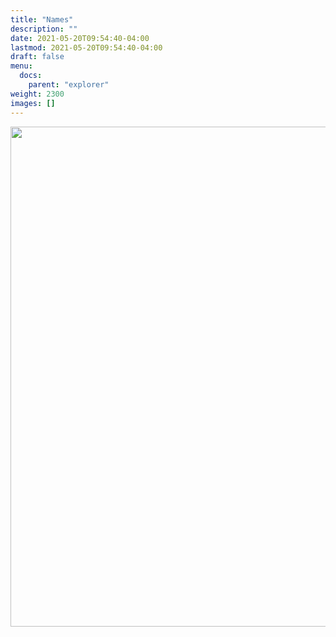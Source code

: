 ```yaml
---
title: "Names"
description: ""
date: 2021-05-20T09:54:40-04:00
lastmod: 2021-05-20T09:54:40-04:00
draft: false
menu: 
  docs:
    parent: "explorer"
weight: 2300
images: []
---
```


<img src="../imgs/names.png" width="800px" />
